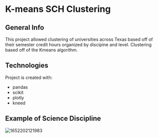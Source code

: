 # K-means SCH Clustering

## General Info
This project allowed clustering of universities across Texas based off of their semester credit hours organized by discipine and level. Clustering based off of the Kmeans algorithm.


## Technologies
Project is created with: 
* pandas
* scikit
* plotly 
* kneed 

## Example of Science Discipline
![1652202121983](https://user-images.githubusercontent.com/49460746/169710425-2847431a-ce21-4aa1-bf60-9b13fc3ce7ae.jpg)
